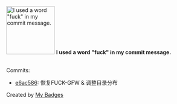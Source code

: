 <img src="https://my-badges.github.io/my-badges/bad-words.png" alt="I used a word &quot;fuck&quot; in my commit message." title="I used a word &quot;fuck&quot; in my commit message." width="128">
<strong>I used a word &quot;fuck&quot; in my commit message.</strong>
<br><br>

Commits:

- <a href="https://github.com/eryajf/Thanks-Mirror/commit/e6ac58685f9c8e152f5f4af6af1f4317506ac8dd">e6ac586</a>: 恢复FUCK-GFW & 调整目录分布


Created by <a href="https://github.com/my-badges/my-badges">My Badges</a>
